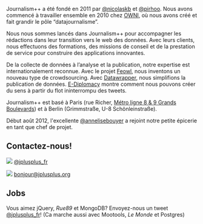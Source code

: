 Journalism++ a été fondé en 2011 par [@nicolaskb](http://twitter.com/nicolaskb/) et [@pirhoo](http://twitter.com/pirhoo/). Nous avons commencé à travailler ensemble en 2010 chez [OWNI](http://www.owni.fr), où nous avons créé et fait grandir le pôle “datajournalisme”.

Nous nous sommes lancés dans Journalism++ pour accompagner les rédactions dans leur transition vers le web des données. Avec leurs clients, nous effectuons des formations, des missions de conseil et de la prestation de service pour construire des applications innovantes.

De la collecte de données à l’analyse et la publication, notre expertise est internationalement reconnue. Avec le projet [Feowl](http://www.feowl.com/comingsoon/), nous inventons un nouveau type de crowdsourcing. Avec [Datawrapper](http://datawrapper.de/), nous simplifions la publication de données. [E-Diplomacy](http://ediplomacy.afp.com/) montre comment nous pouvons créer du sens à partir du flot ininterrompu des tweets.

Journalism++ est basé à Paris (rue Richer, [Métro ligne 8 & 9 Grands Boulevards](http://www.openstreetmap.org/?lat=48.870802&lon=2.349014&zoom=18&layers=M)) et à Berlin (Grimmstraße, U-8 Schönleinstraße).

Début août 2012, l'excellente [@annelisebouyer](https://twitter.com/annelisebouyer) a rejoint notre petite épicerie en tant que chef de projet.


## Contactez-nous!

![](http://oeildupirate.com/jplusplus/files/iconmonstr-twitter-5-icon.png) [@jplusplus_fr](http://twitter.com/jplusplus_fr)

![](http://oeildupirate.com/jplusplus/files/iconmonstr-email-10-icon.png) bonjour@jplusplus.org

## Jobs
Vous aimez jQuery, _Rue89_ et MongoDB? Envoyez-nous un tweet [@jplusplus_fr](https://twitter.com/jplusplus_fr)! (Ca marche aussi avec Mootools, _Le Monde_ et Postgres)


